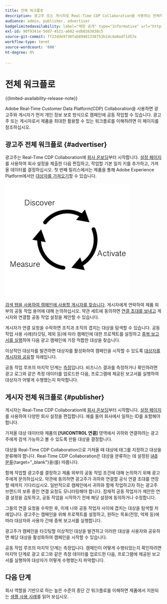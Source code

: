 ```yaml
---
title: 전체 워크플로
description: 광고주 또는 게시자로 Real-Time CDP Collaboration을 사용하는 전체적인 워크플로 이해
audience: admin, publisher, advertiser
badgelimitedavailability: label="제한 공개" type="Informative" url="https://helpx.adobe.com/legal/product-descriptions/real-time-customer-data-platform-collaboration.html newtab=true"
exl-id: 90f9341e-5dd7-4521-a602-edb0263838c5
source-git-commit: ff22dde9730fab89481338753b1dc4a0adf1d57e
workflow-type: tm+mt
source-wordcount: '608'
ht-degree: 0%

---
```


# 전체 워크플로

{{limited-availability-release-note}}

Adobe Real-Time Customer Data Platform(CDP) Collaboration을 사용하면 광고주와 게시자가 먼저 개인 정보 보호 방식으로 캠페인에 공동 작업할 수 있습니다. 광고주 또는 게시자로서 제품을 최대한 활용할 수 있는 워크플로를 이해하려면 이 페이지를 참조하십시오.

## 광고주 전체 워크플로 {#advertiser}

광고주는 Real-Time CDP Collaboration에 [회사 온보딩](/help/guide/setup/onboard-organization.md)부터 시작합니다. [설정 페이지](/help/guide/setup/setup-overview.md)를 사용하여 회사 설정을 제출한 다음 편집하고, 작업할 기본 일치 키를 추가하고, 가져올 데이터를 결정하십시오. 첫 번째 릴리스에서는 제품을 통해 Adobe Experience Platform에서만 [대상자를 가져오기](/help/guide/setup/onboard-audiences.md)할 수 있습니다.

![광고주를 위한 검색, 공유, 측정](/help/assets/end-to-end-workflow/discover-activate-measure.png)

[검색 탭을 사용하여 캠페인에 사용할 게시자를 찾습니다](/help/guide/connect/discover-publishers.md). 게시자에게 연락하여 제품 외부의 공동 작업 용어에 대해 논의하십시오. 약관 세트에 동의하면 [연결 초대를 보내고](/help/guide/connect/establishing-connections.md) 게시자와 연결할 공동 작업 설정을 제안할 수 있습니다.

게시자가 연결 요청을 수락하면 조직과 조직의 겹치는 대상을 탐색할 수 있습니다. 공동 작업 사용 사례(타깃팅, 제외 등)에 따라 캠페인에 대한 프로젝트를 설정하고 [중복 보고서를 실행](/help/guide/collaborate/discover.md)하여 다음 광고 캠페인에 가장 적합한 대상을 찾습니다.

이상적인 대상자를 발견하면 대상자를 활성화하여 캠페인을 시작할 수 있도록 [대상자를 게시자와 공유](/help/guide/collaborate/share.md)할 차례입니다.

공동 작업 루프의 마지막 단계는 [측정](/help/guide/collaborate/measure.md)입니다. 비즈니스 결과를 측정하거나 확인하려면 광고 로그와 같은 측정 데이터를 업로드한 다음, 프로그램에 제공된 보고서를 실행하여 대상자가 어떻게 수행했는지 파악합니다.

## 게시자 전체 워크플로 {#publisher}

게시자는 Real-Time CDP Collaboration에 [회사 온보딩](/help/guide/setup/onboard-organization.md)부터 시작합니다. [설정 페이지](/help/guide/setup/setup-overview.md)를 사용하여 다양한 회사 설정을 편집합니다. 예를 들어 회사에서 일하는 ID를 포함해야 합니다.

가져올 대상 데이터와 제품의 **[!UICONTROL 연결]** 영역에서 귀하와 연결하려는 광고주에게 검색 가능하고 볼 수 있도록 만들 대상을 결정합니다.

대상을 Real-Time CDP Collaboration으로 가져올 때 대상에 태그를 지정하고 대상을 분류해야 합니다. Real-Time CDP Collaboration은 대상을 분류하는 데 설정된 [IAB 분류](https://www.iab.com/guidelines/content-taxonomy/){target="_blank"}을(를) 따릅니다.

함께 작업할 광고주를 결정하고 제품 외부의 공동 작업 조건에 대해 논의하기 위해 광고주에게 문의하십시오. 약관에 동의하면 광고주가 귀하와 연결할 공식 연결 초대를 연장할 때까지 기다리십시오. 일반적으로 캠페인에서 귀하와 함께 작업하고자 하는 광고주 브랜드의 보류 중인 연결 요청도 모니터링해야 합니다. 잠재적 공동 작업자가 제안한 연결 설정을 검토하고, 공동 작업을 시작하기 전에 해당 설정에 동의하거나 수정합니다.

그들의 연결 요청을 수락한 후, 이제 나와 공동 작업자 사이에 겹치는 대상을 탐색할 차례입니다. 광고주는 캠페인을 위해 프로젝트를 설정하고, 원하는 목표(전망, 억제 등)에 따라 대상자와 사용자 간에 중복 보고서를 실행합니다.

광고주가 캠페인을 타깃팅할 이상적인 대상을 발견하고 이러한 대상을 사용자와 공유하면 해당 대상을 활성화하여 캠페인을 시작할 수 있습니다.

공동 작업 루프의 마지막 단계는 측정입니다. 캠페인이 어떻게 수행되었는지 확인하려면 마지막 단계로 광고 로그와 같은 측정 데이터를 업로드한 다음, 프로그램에 제공된 보고서를 실행하여 대상자가 어떻게 수행했는지 파악합니다.

## 다음 단계

회사 역할을 기반으로 하는 높은 수준의 종단 간 워크플로를 이해하면 제품에서 지원되는 [샘플 사용 사례](/help/guide/use-cases-benefits.md)를 읽어 보십시오.
